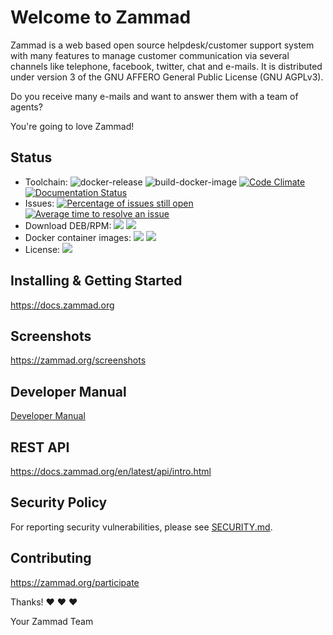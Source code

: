 # Welcome to Zammad

Zammad is a web based open source helpdesk/customer support system with many
features to manage customer communication via several channels like telephone,
facebook, twitter, chat and e-mails. It is distributed under version 3 of the
GNU AFFERO General Public License (GNU AGPLv3).

Do you receive many e-mails and want to answer them with a team of agents?

You're going to love Zammad!

## Status

- Toolchain: ![docker-release](https://github.com/zammad/zammad/workflows/docker-release/badge.svg) ![build-docker-image](https://github.com/zammad/zammad/workflows/build-docker-image/badge.svg) [![Code Climate](https://codeclimate.com/github/zammad/zammad/badges/gpa.svg)](https://codeclimate.com/github/zammad/zammad) [![Documentation Status](https://readthedocs.org/projects/zammad/badge/)](https://docs.zammad.org)
- Issues: [![Percentage of issues still open](https://isitmaintained.com/badge/open/zammad/zammad.svg)](https://github.com/zammad/zammad/issues "Percentage of issues still open") [![Average time to resolve an issue](https://isitmaintained.com/badge/resolution/zammad/zammad.svg)](https://github.com/zammad/zammad/issues?q=is%3Aissue+is%3Aclosed "Average time to resolve an issue")
- Download DEB/RPM: [![](https://img.shields.io/badge/Branch-stable-blue.svg)](https://packager.io/gh/zammad/zammad#stable) [![](https://img.shields.io/badge/Branch-develop-lightgrey.svg)](https://packager.io/gh/zammad/zammad#develop)
- Docker container images: [![](https://img.shields.io/badge/version-stable-blue.svg)](https://hub.docker.com/r/zammad/zammad-docker-compose) [![](https://img.shields.io/badge/version-develop-lightgrey.svg)](https://hub.docker.com/r/zammad/zammad-docker-compose)
- License: [![](https://img.shields.io/badge/License-AGPL%203.0-brightgreen.svg)](https://github.com/zammad/zammad/blob/develop/LICENSE)

## Installing & Getting Started

https://docs.zammad.org

## Screenshots

https://zammad.org/screenshots

## Developer Manual

[Developer Manual](/doc/developer_manual/index.md)

## REST API

https://docs.zammad.org/en/latest/api/intro.html

## Security Policy

For reporting security vulnerabilities, please see [SECURITY.md](SECURITY.md).

## Contributing

https://zammad.org/participate


Thanks! ❤️ ❤️ ❤️

 Your Zammad Team
